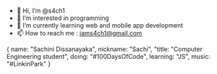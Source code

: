 - 👋 Hi, I’m @s4ch1
- 👀 I’m interested in programming
- 🌱 I’m currently learning web and mobile app development
- 📫 How to reach me : iams4ch1@gmail.com

{ 
name: "Sachini Dissanayaka", 
nickname: "Sachi", 
"title: "Computer Engineering student", 
doing: "#100DaysOfCode", 
learning: "JS", 
music: "#LinkinPark" 
}

<!---
s4ch1/s4ch1 is a ✨ special ✨ repository because its `README.md` (this file) appears on your GitHub profile.
You can click the Preview link to take a look at your changes.
- 💞️ I’m looking to collaborate on ...
--->
